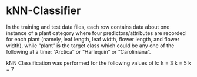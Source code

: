 # kNN-Classifier

In the training and test data files, each row contains data about one instance of a plant category where four predictors/attributes are recorded for each plant (namely, leaf length, leaf width, flower length, and flower width), while “plant” is the target class which could be any one of the following at a time:  “Arctica” or “Harlequin” or “Caroliniana”.

kNN Classification was performed for the following values of k:
k = 3
k = 5
k = 7
